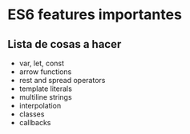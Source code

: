 # ES6 features importantes


## Lista de cosas a hacer

- var, let, const
- arrow functions
- rest and spread operators
- template literals
- multiline strings
- interpolation
- classes
- callbacks

